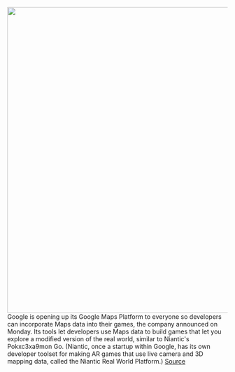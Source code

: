 <img src='https://cdn.vox-cdn.com/thumbor/6Ej7juboQcQiwqTNzlQI-LpT7Sc=/0x0:2040x1360/1200x800/filters:focal(857x517:1183x843)/cdn.vox-cdn.com/uploads/chorus_image/image/66937785/acastro_180427_1777_0003.0.jpg' width='700px' /><br/>
Google is opening up its Google Maps Platform to everyone so developers can incorporate Maps data into their games, the company announced on Monday. Its tools let developers use Maps data to build games that let you explore a modified version of the real world, similar to Niantic's Pokxc3xa9mon Go. (Niantic, once a startup within Google, has its own developer toolset for making AR games that use live camera and 3D mapping data, called the Niantic Real World Platform.)
<a href='https://www.theverge.com/2020/6/15/21291918/google-maps-gaming-tools-developers-pokemon-go'> Source <a/>